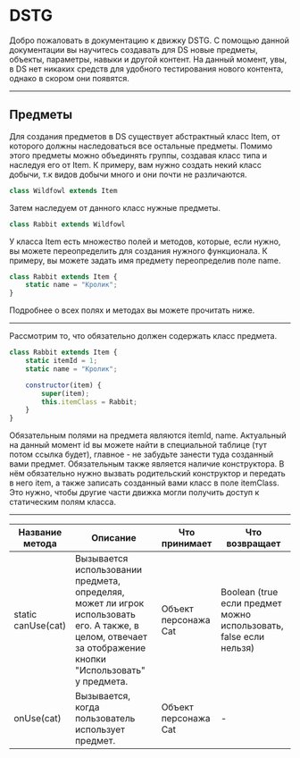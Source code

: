 # DSTG

Добро пожаловать в документацию к движку DSTG. С помощью данной документации вы научитесь создавать для DS новые предметы, объекты, параметры, навыки и другой контент. На данный момент, увы, в DS нет никаких средств для удобного тестирования нового контента, однако в скором они появятся.


------------

## Предметы

Для создания предметов в DS существует абстрактный класс Item, от которого должны наследоваться все остальные предметы. Помимо этого предметы можно объединять группы, создавая класс типа и наследуя его от Item. К примеру, вам нужно создать некий класс добычи, т.к видов добычи много и они почти не различаются.

```javascript
class Wildfowl extends Item
```

Затем наследуем от данного класс нужные предметы.

```javascript
class Rabbit extends Wildfowl
```

У класса Item есть множество полей и методов, которые, если нужно, вы можете переопределить для создания нужного функционала. К примеру, вы можете задать имя предмету переопределив поле name.

```javascript
class Rabbit extends Item {
	static name = "Кролик";
}
```

Подробнее о всех полях и методах вы можете прочитать ниже.

------------

Рассмотрим то, что обязательно должен содержать класс предмета.

```javascript
class Rabbit extends Item {
    static itemId = 1;
    static name = "Кролик";

    constructor(item) {
        super(item);
        this.itemClass = Rabbit;
    }
}
```

Обязательным полями на предмета являются itemId, name. Актуальный на данный момент id вы можете найти в специальной таблице (тут потом ссылка будет), главное - не забудьте занести туда созданный вами предмет. Обязательным также является наличие конструктора. В нём обязательно нужно вызвать родительский конструктор и передать в него item, а также записать созданный вами класс в поле itemClass. Это нужно, чтобы другие части движка могли получить доступ к статическим полям класса.

------------

|  Название метода | Описание | Что принимает  |  Что возвращает |
| ------------ | ------------ | ------------ | ------------ |
| static canUse(cat) | Вызывается использовании предмета, определяя, может ли игрок использовать его. А также, в целом, отвечает за отображение кнопки "Использовать" у предмета.  | Объект персонажа Cat  | Boolean (true если предмет можно использовать, false если нельзя)  |
|  onUse(cat)  | Вызывается, когда пользователь использует предмет. |  Объект персонажа Cat | -  |

